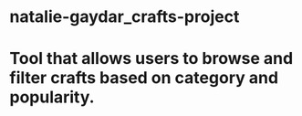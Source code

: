 # natalie-gaydar_crafts-project
# Tool that allows users to browse and filter crafts based on category and popularity.